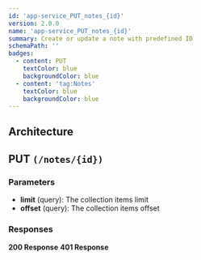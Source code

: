```yaml
---
id: 'app-service_PUT_notes_{id}'
version: 2.0.0
name: 'app-service_PUT_notes_{id}'
summary: Create or update a note with predefined ID
schemaPath: ''
badges:
  - content: PUT
    textColor: blue
    backgroundColor: blue
  - content: 'tag:Notes'
    textColor: blue
    backgroundColor: blue
---
```

## Architecture
<NodeGraph />



## PUT `(/notes/{id})`

### Parameters
- **limit** (query): The collection items limit
- **offset** (query): The collection items offset




### Responses
**200 Response**
<SchemaViewer file="response-200.json" maxHeight="500" id="response-200" />
      **401 Response**
<SchemaViewer file="response-401.json" maxHeight="500" id="response-401" />
